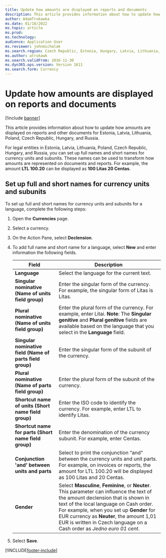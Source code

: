 ```yaml
---
title: Update how amounts are displayed on reports and documents
description: This article provides information about how to update how amounts are displayed on reports and other documents for Estonia, Latvia, Lithuania, Poland, Czech Republic, Hungary, and Russia.
author: AdamTrukawka
ms.date: 01/18/2022
ms.topic: article
ms.prod: 
ms.technology: 
audience: Application User
ms.reviewer: johnmichalak
ms.search.region: Czech Republic, Estonia, Hungary, Latvia, Lithuania, Poland, Russia
ms.author: atrukawk
ms.search.validFrom: 2016-11-30
ms.dyn365.ops.version: Version 1611
ms.search.form: Currency
---
```


# Update how amounts are displayed on reports and documents

[!include [banner](../../includes/banner.md)]

This article provides information about how to update how amounts are displayed on reports and other documents for Estonia, Latvia, Lithuania, Poland, Czech Republic, Hungary, and Russia.

For legal entities in Estonia, Latvia, Lithuania, Poland, Czech Republic, Hungary, and Russia, you can set up full names and short names for currency units and subunits. These names can be used to transform how amounts are represented on documents and reports. For example, the amount **LTL 100.20** can be displayed as **100 Litas 20 Centas**.

## Set up full and short names for currency units and subunits
To set up full and short names for currency units and subunits for a language, complete the following steps:

1. Open the **Currencies** page.
2. Select a currency.
3. On the Action Pane, select **Declension**.
4. To add full name and short name for a language, select **New** and enter information the following fields.

   |             Field                                                           |                        Description                                                                                                                                                                                                                                                |
   |------------------------------------------------------------------------|------------------------------------------------------------------------------------------------------------------------------------------------------------------------------------------------------------------------------------------------------------------------|
   |                       <strong>Language</strong>                        |                                                                                                               Select the language for the current text.                                                                                                                |
   |    <strong>Singular nominative (Name of units field group)</strong>    |                                                                                       Enter the singular form of the currency. For example, the singular form of Litas is Litas.                                                                                       |
   |     <strong>Plural nominative (Name of units field group)</strong>     | Enter the plural form of the currency. For example, enter Litai. <strong>Note</strong>: The <strong>Singular genitive</strong> and <strong>Plural genitive</strong> fields are available based on the language that you select in the <strong>Language</strong> field. |
   | <strong>Singular nominative field (Name of parts field group)</strong> |                                                                                                        Enter the singular form of the subunit of the currency.                                                                                                         |
   |     <strong>Plural nominative (Name of parts field group)</strong>     |                                                                                                         Enter the plural form of the subunit of the currency.                                                                                                          |
   |    <strong>Shortcut name of units (Short name field group)</strong>    |                                                                                         Enter the ISO code to identify the currency. For example, enter LTL to identify Litas.                                                                                         |
   |   <strong>Shortcut name for parts (Short name field group)</strong>    |                                                                                               Enter the denomination of the currency subunit. For example, enter Centas.                                                                                               |
   |       <strong>Conjunction 'and' between units and parts</strong>       |                                     Select to print the conjunction “and” between the currency units and unit parts. For example, on invoices or reports, the amount for LTL 100.20 will be displayed as 100 Litas and 20 Centas.                                      |
   |       <strong>Gender</strong>       |  Select **Masculine**, **Feminine**, or **Neuter**. This parameter can influence the text of the amount declension that is shown in text of the local language on Cash order. For example, when you set up **Gender** for EUR currency as **Neuter**, the amount 1,01 EUR is written in Czech language on a Cash order as *Jedno euro 01 cent*.  |

5. Select **Save**.



[!INCLUDE[footer-include](../../../includes/footer-banner.md)]
